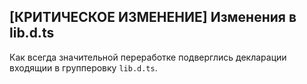 ## [КРИТИЧЕСКОЕ ИЗМЕНЕНИЕ] Изменения в lib.d.ts

Как всегда значительной переработке подверглись декларации входящии в групперовку `lib.d.ts`.
